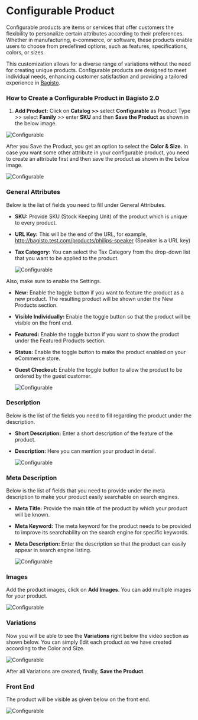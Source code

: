 # Configurable Product

Configurable products are items or services that offer customers the flexibility to personalize certain attributes according to their preferences. Whether in manufacturing, e-commerce, or software, these products enable users to choose from predefined options, such as features, specifications, colors, or sizes.

This customization allows for a diverse range of variations without the need for creating unique products. Configurable products are designed to meet individual needs, enhancing customer satisfaction and providing a tailored experience in [Bagisto](https://bagisto.com/en/).

### How to Create a Configurable Product in Bagisto 2.0
1. **Add Product:** Click on **Catalog >>** select **Configurable** as Product Type >> select **Family** >> enter **SKU** and then **Save the Product** as shown in the below image.

 ![Configurable](../../assets/2.x/images/configurable-product/configurable.png)

   After you Save the Product, you get an option to select the **Color & Size**. In case you want some other attribute in your configurable product, you need to create an attribute first and then save the product as shown in the below image.

   ![Configurable](../../assets/2.x/images/configurable-product/configurableAttributes.png)

### General Attributes
Below is the list of fields you need to fill under General Attributes.

- **SKU:** Provide SKU (Stock Keeping Unit) of the product which is unique to every product.
- **URL Key:** This will be the end of the URL, for example, http://bagisto.test.com/products/philips-speaker (Speaker is a URL key)
- **Tax Category:** You can select the Tax Category from the drop-down list that you want to be applied to the product.

   ![Configurable](../../assets/2.x/images/configurable-product/editProducts.png)

Also, make sure to enable the Settings.

- **New:** Enable the toggle button if you want to feature the product as a new product. The resulting product will be shown under the New Products section.
- **Visible Individually:** Enable the toggle button so that the product will be visible on the front end.
- **Featured:** Enable the toggle button if you want to show the product under the Featured Products section.
- **Status:** Enable the toggle button to make the product enabled on your eCommerce store.
- **Guest Checkout:** Enable the toggle button to allow the product to be ordered by the guest customer.

   ![Configurable](../../assets/2.x/images/configurable-product/toggleButtons.png)

### Description
Below is the list of the fields you need to fill regarding the product under the description.

- **Short Description:** Enter a short description of the feature of the product.
- **Description:** Here you can mention your product in detail.

   ![Configurable](../../assets/2.x/images/configurable-product/descriptions.png)

### Meta Description
Below is the list of fields that you need to provide under the meta description to make your product easily searchable on search engines.

- **Meta Title:** Provide the main title of the product by which your product will be known.
- **Meta Keyword:** The meta keyword for the product needs to be provided to improve its searchability on the search engine for specific keywords.
- **Meta Description:** Enter the description so that the product can easily appear in search engine listing.

   ![Configurable](../../assets/2.x/images/configurable-product/metaDescriptions.png)

### Images
Add the product images, click on **Add Images**. You can add multiple images for your product.

   ![Configurable](../../assets/2.x/images/configurable-product/image.png)

### Variations

Now you will be able to see the **Variations** right below the video section as shown below. You can simply Edit each product as we have created according to the Color and Size.

   ![Configurable](../../assets/2.x/images/configurable-product/variations.png)

After all Variations are created, finally, **Save the Product**.

### Front End
The product will be visible as given below on the front end.

   ![Configurable](../../assets/2.x/images/configurable-product/output.png)
